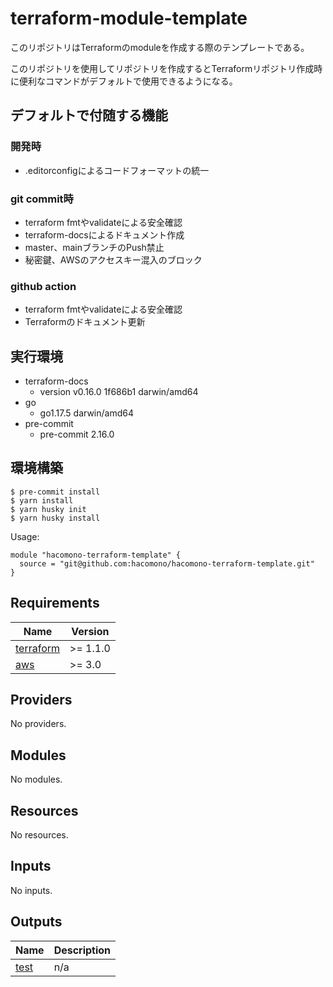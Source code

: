 # terraform-module-template

このリポジトリはTerraformのmoduleを作成する際のテンプレートである。

このリポジトリを使用してリポジトリを作成するとTerraformリポジトリ作成時に便利なコマンドがデフォルトで使用できるようになる。

## デフォルトで付随する機能

### 開発時
- .editorconfigによるコードフォーマットの統一

### git commit時
- terraform fmtやvalidateによる安全確認
- terraform-docsによるドキュメント作成
- master、mainブランチのPush禁止
- 秘密鍵、AWSのアクセスキー混入のブロック

### github action
- terraform fmtやvalidateによる安全確認
- Terraformのドキュメント更新

## 実行環境
- terraform-docs
  - version v0.16.0 1f686b1 darwin/amd64
- go
  - go1.17.5 darwin/amd64
- pre-commit
  - pre-commit 2.16.0

## 環境構築

```
$ pre-commit install
$ yarn install
$ yarn husky init
$ yarn husky install
```

<!-- BEGINNING OF PRE-COMMIT-TERRAFORM DOCS HOOK -->
Usage:

```
module "hacomono-terraform-template" {
  source = "git@github.com:hacomono/hacomono-terraform-template.git"
}
```

## Requirements

| Name | Version |
|------|---------|
| <a name="requirement_terraform"></a> [terraform](#requirement\_terraform) | >= 1.1.0 |
| <a name="requirement_aws"></a> [aws](#requirement\_aws) | >= 3.0 |

## Providers

No providers.

## Modules

No modules.

## Resources

No resources.

## Inputs

No inputs.

## Outputs

| Name | Description |
|------|-------------|
| <a name="output_test"></a> [test](#output\_test) | n/a |
<!-- END OF PRE-COMMIT-TERRAFORM DOCS HOOK -->
